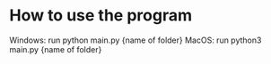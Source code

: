 # How to use the program
Windows: run python main.py {name of folder}
MacOS: run python3 main.py {name of folder}